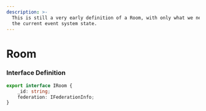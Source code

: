 ```yaml
---
description: >-
  This is still a very early definition of a Room, with only what we need for
  the current event system state.
---
```


# Room

### Interface Definition

```typescript
export interface IRoom {
	_id: string;
	federation: IFederationInfo;
}
```

